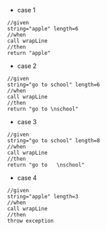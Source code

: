 - case 1
```text
//given
string="apple" length=6
//when
call wrapLine
//then
return "apple"
```

- case 2
```text
//given
string="go to school" length=6
//when
call wrapLine
//then
return "go to \nschool"
```

- case 3
```text
//given
string="go to school" length=8
//when
call wrapLine
//then
return "go to   \nschool"
```

- case 4
```text
//given
string="apple" length=3
//when
call wrapLine
//then
throw exception
```

